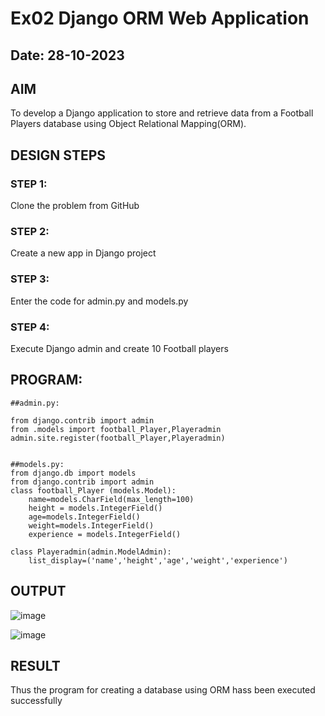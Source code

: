 # Ex02 Django ORM Web Application
## Date: 28-10-2023

## AIM
To develop a Django application to store and retrieve data from a Football Players database using Object Relational Mapping(ORM).

## DESIGN STEPS

### STEP 1:
Clone the problem from GitHub

### STEP 2:
Create a new app in Django project

### STEP 3:
Enter the code for admin.py and models.py

### STEP 4:
Execute Django admin and create 10 Football players

## PROGRAM:
```
##admin.py:

from django.contrib import admin
from .models import football_Player,Playeradmin
admin.site.register(football_Player,Playeradmin)


##models.py:
from django.db import models
from django.contrib import admin
class football_Player (models.Model):
    name=models.CharField(max_length=100)
    height = models.IntegerField()
    age=models.IntegerField()
    weight=models.IntegerField()
    experience = models.IntegerField()

class Playeradmin(admin.ModelAdmin):
    list_display=('name','height','age','weight','experience')
```

## OUTPUT

![image](https://github.com/Dhanush12022004/ORM/assets/128135558/097b2cee-6a43-46d0-9676-7dbba45b1671)


![image](https://github.com/Dhanush12022004/ORM/assets/128135558/6a50eb06-7d88-41d5-8218-2a2189b60a6c)


## RESULT
Thus the program for creating a database using ORM hass been executed successfully
